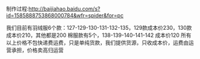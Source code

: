 制作过程:http://baijiahao.baidu.com/s?id=1585888753868000784&wfr=spider&for=pc

我们目前有羽绒服6个款：127-129-130-131-132-135，129款成本价230，130款成本价210，其他都是200
棉服款有5个，138-139-140-141-142
成本价120
所有以上价格不包快递费运费，只是单纯货款，我们提供货源，只收成本价，运费由运营承担，价格卖高归运营
